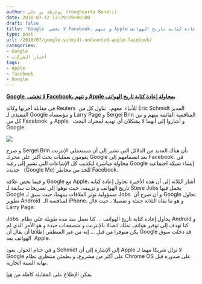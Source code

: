 ```yaml
---
author: يوغرطة بن علي (Youghourta Benali)
date: 2010-07-12 17:29:59+00:00
draft: false
title: 'Google  لا تخشى Facebook، و تتهم Apple بمحاولة إعادة كتابة تاريخ الهواتف  '
type: post
url: /2010/07/google-schmidt-undaunted-apple-facebook/
categories:
- Google
- أخبار الشركات
tags:
- Apple
- facebook
- Google
---
```


**[Google  لا تخشى Facebook، و تتهم Apple بمحاولة إعادة كتابة تاريخ الهواتف](https://www.it-scoop.com/2010/07/Google-Schmidt-undaunted-Apple-Facebook)**




في مقابلة أجرتها وكالة Reuters  للأنباء  معهم،  تناول كل من Eric Schmidt المدير التنفيذي لـ Google و مؤسساه Larry Page و Sergei Brin المنافسة القائمة بينهم و بين كل من Facebook  و Apple   و أشاروا إلى أنهما لا يشكلان أي تهديد لمحرك البحث Google.




[![](https://www.it-scoop.com/wp-content/uploads/2010/07/LarryPage_SergeyBrin_EricSchmidt.jpg)
](https://www.it-scoop.com/2010/07/Google-Schmidt-undaunted-Apple-Facebook)


و صرح Sergei Brin بأن هناك العديد من الدلائل التي تشير إلى أن مستعملي الإنترنت يقومون بعمليات بحث أكثر على محرك Google بعد انضمامهم إلى Facebook، في محاولة مباشرة لتكذيب كل الإشاعات التي تشير إلى رغبة Google إنشاء شبكة اجتماعية  جديدة  (Google Me) للحد من مخاطر Facebook.

و فيما يخص علاقة Google مع Apple، أشار الثلاثة إلى أن هذه الأخيرة تحاول إعادة كتابة تاريخ الهواتف و تزييفه، حيث نوهوا إلى تصريحات سابقة لـ Steve Jobs يحمل فيها Google مسؤولية توتر العلاقات بينهما، حيث سبق لـ Jobs  و أن صرح أن Google تحاول تطوير Android  لمنافسة الـ iPhone، و هو ما نفاه الثلاثة جملة و تفصيلا ، حيث قال Larry Page:

Jobs  يحاول إعادة كتابة تاريخ الهواتف ... كنا نعمل منذ مدة طويلة على نظام Android و كنا نهدف إلى توفير هواتف تملك اتصالا بالإنترنت و متصفحات جيدة و هو الأمر الذي لم يكن متوفرا من قبل ... إنه من غير المنطقي إطلاقا أن يقال أن Google قد دخلت سوق الهواتف بعد  Apple.

و في ختام الحوار، يعود Schmidt إلى الإشارة إلى أن Apple لا تزال شريكا مهما لـ Google على أكثر من مشروع، و يطمئن منتظري نظام Chrome OS على صدوره قبل نهاية السنة الجارية.

يمكن الإطلاع على المقابلة كاملة من [هنا](http://www.reuters.com/article/idUSTRE6682JA20100709?feedType=RSS&feedName=technologyNews&rpc=22&sp=true)
